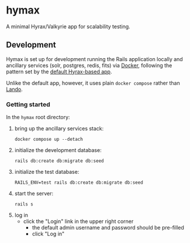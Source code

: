 # hymax

A minimal Hyrax/Valkyrie app for scalability testing.

## Development

Hymax is set up for development running the Rails application locally
and ancillary services (solr, postgres, redis, fits) via
[Docker](https://docker.io/), following the pattern set by the
[default Hyrax-based app](https://github.com/samvera/hyrax/blob/main/documentation/developing-your-hyrax-based-app.md#creating-a-hyrax-based-app).

Unlike the default app, however, it uses plain `docker compose` rather
than [Lando](https://lando.dev/).

### Getting started

In the `hymax` root directory:

1. bring up the ancillary services stack:
   ```none
   docker compose up --detach
   ```
2. initialize the development database:
   ```none
   rails db:create db:migrate db:seed
   ```
3. initialize the test database:
   ```none
   RAILS_ENV=test rails db:create db:migrate db:seed
   ```
4. start the server:
   ```none
   rails s
   ```
5. log in
   - click the "Login" link in the upper right corner
     - the default admin username and password should be pre-filled
     - click "Log in"